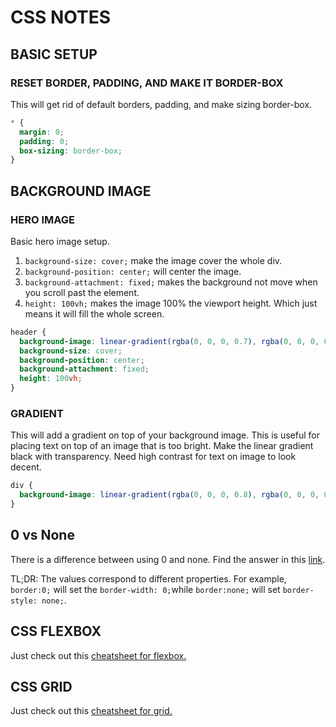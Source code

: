 # CSS NOTES

## BASIC SETUP

### RESET BORDER, PADDING, AND MAKE IT BORDER-BOX
This will get rid of default borders, padding, and make sizing border-box.
```css
* {
  margin: 0;
  padding: 0;
  box-sizing: border-box;
}
```

## BACKGROUND IMAGE

### HERO IMAGE

Basic hero image setup. 

1. `background-size: cover;` make the image cover the whole div.
2. `background-position: center;` will center the image. 
3. `background-attachment: fixed;` makes the background not move when you scroll past the element.
4. `height: 100vh;` makes the image 100% the viewport height. Which just means it will fill the whole screen.

```css
header {
  background-image: linear-gradient(rgba(0, 0, 0, 0.7), rgba(0, 0, 0, 0.7)), url(img/hero.jpg);
  background-size: cover;
  background-position: center;
  background-attachment: fixed;
  height: 100vh;
}
```

### GRADIENT
This will add a gradient on top of your background image. This is useful for placing text on top of an image that is too bright. Make the linear gradient black with transparency. Need high contrast for text on image to look decent.
```css
div {
  background-image: linear-gradient(rgba(0, 0, 0, 0.8), rgba(0, 0, 0, 0.8)), url(image);
}
```

## 0 vs None
There is a difference between using 0 and none. Find the answer in this
[link](https://stackoverflow.com/questions/10978118/0-vs-none-as-css-attribute-value).

TL;DR: The values correspond to different properties. For example, `border:0;` will set the `border-width: 0;`while `border:none;` will set `border-style: none;`.

## CSS FLEXBOX

Just check out this [cheatsheet for flexbox.](https://yoksel.github.io/flex-cheatsheet/)

## CSS GRID

Just check out this [cheatsheet for grid.](http://grid.malven.co/)
